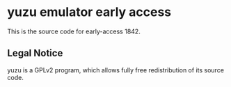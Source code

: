 yuzu emulator early access
=============

This is the source code for early-access 1842.

## Legal Notice

yuzu is a GPLv2 program, which allows fully free redistribution of its source code.